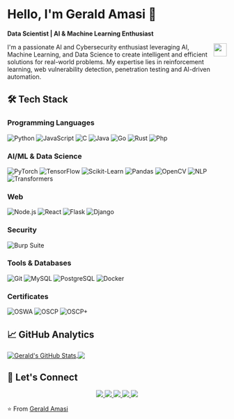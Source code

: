 # Hello, I'm Gerald Amasi 👋
**Data Scientist | AI & Machine Learning Enthusiast**

<img align="right" src="https://raw.githubusercontent.com/MartinHeinz/MartinHeinz/master/wave.gif" width="30px" height="30px" />

I'm a passionate AI and Cybersecurity enthusiast leveraging AI, Machine Learning, and Data Science to create intelligent and efficient solutions for real-world problems. My expertise lies in reinforcement learning, web vulnerability detection, penetration testing and AI-driven automation.

## 🛠️ Tech Stack

### **Programming Languages**
![Python](https://img.shields.io/badge/-Python-3776AB?logo=python&logoColor=white)
![JavaScript](https://img.shields.io/badge/-JavaScript-F7DF1E?logo=javascript&logoColor=black)
![C](https://img.shields.io/badge/-C-A8B9CC?logo=c&logoColor=white)
![Java](https://img.shields.io/badge/-Java-007396?logo=java&logoColor=white)
![Go](https://img.shields.io/badge/-Go-00ADD8?logo=go&logoColor=white)
![Rust](https://img.shields.io/badge/-Rust-000000?logo=rust&logoColor=white)
![Php](https://img.shields.io/badge/-Php-000000?logo=php&logoColor=white)

### **AI/ML & Data Science**
![PyTorch](https://img.shields.io/badge/-PyTorch-EE4C2C?logo=pytorch&logoColor=white)
![TensorFlow](https://img.shields.io/badge/-TensorFlow-FF6F00?logo=tensorflow&logoColor=white)
![Scikit-Learn](https://img.shields.io/badge/-Scikit%20Learn-F7931E?logo=scikit-learn&logoColor=white)
![Pandas](https://img.shields.io/badge/-Pandas-150458?logo=pandas&logoColor=white)
![OpenCV](https://img.shields.io/badge/-OpenCV-5C3EE8?logo=opencv&logoColor=white)
![NLP](https://img.shields.io/badge/-NLP-5C3EE8?logo=opencv&logoColor=white)
![Transformers](https://img.shields.io/badge/-Transformers-5C3EE8?logo=huggingface&logoColor=white)

### **Web**
![Node.js](https://img.shields.io/badge/-Node.js-339933?logo=node.js&logoColor=white)
![React](https://img.shields.io/badge/-React-61DAFB?logo=react&logoColor=black)
![Flask](https://img.shields.io/badge/-Flask-000000?logo=flask&logoColor=white)
![Django](https://img.shields.io/badge/-Django-092E20?logo=django&logoColor=white)

### **Security**
![Burp Suite](https://img.shields.io/badge/-Burp%20Suite-FF6F00?logo=burp-suite&logoColor=white)

### **Tools & Databases**
![Git](https://img.shields.io/badge/-Git-F05032?logo=git&logoColor=white)
![MySQL](https://img.shields.io/badge/-MySQL-4479A1?logo=mysql&logoColor=white)
![PostgreSQL](https://img.shields.io/badge/-PostgreSQL-336791?logo=postgresql&logoColor=white)
![Docker](https://img.shields.io/badge/-Docker-2496ED?logo=docker&logoColor=white)

### **Certificates**
![OSWA](https://img.shields.io/badge/-OSWA-FF5733?logo=security&logoColor=white)
![OSCP](https://img.shields.io/badge/-OSWA-FF5733?logo=security&logoColor=white)
![OSCP+](https://img.shields.io/badge/-OSWA-FF5733?logo=security&logoColor=white)


## 📈 GitHub Analytics

<a href="https://github.com/gerryfrank10/">
  <img align="center" src="https://github-readme-stats.vercel.app/api?username=gerryfrank10&hide_border=true&count_private=true&show_icons=true&theme=gotham" alt="Gerald's GitHub Stats" />
</a>
<a href="https://github.com/gerryfrank10/">
  <img align="center" src="https://github-readme-stats.vercel.app/api/top-langs/?username=gerryfrank10&hide_border=true&count_private=true&show_icons=true&theme=gotham&langs_count=5" />
</a>

## 🤝 Let's Connect

<p align="center">
  <a href="https://www.linkedin.com/in/gerald-amasi-555808136/">
    <img src="https://img.shields.io/badge/LinkedIn-0077B5?style=for-the-badge&logo=linkedin&logoColor=white" />
  </a>
  <a href="mailto:gerryamasi1996@gmail.com">
    <img src="https://img.shields.io/badge/Gmail-D14836?style=for-the-badge&logo=gmail&logoColor=white" />
  </a>
  <a href="https://medium.com/@gerryamasi1996">
    <img src="https://img.shields.io/badge/Medium-12100E?style=for-the-badge&logo=medium&logoColor=white" />
  </a>
<a href="https://medium.com/@gerald-amasi">
<img src="https://img.shields.io/badge/Hackerrank-12100E?style=for-the-badge&logo=hackerrank&logoColor=white" />
</a>
  <a href="https://medium.com/@gerald-amasi">
    <img src="https://img.shields.io/badge/Huggingface-12100E?style=for-the-badge&logo=huggingface&logoColor=white" />
  </a>
</p>

⭐️ From [Gerald Amasi](https://github.com/gerryfrank10/)
